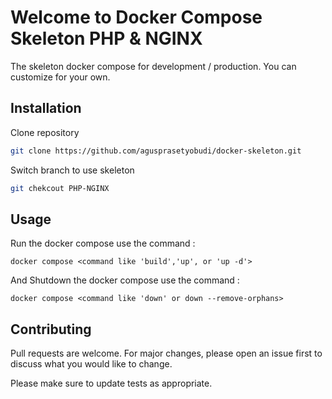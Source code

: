 # Welcome to Docker Compose Skeleton PHP & NGINX

The skeleton docker compose for development / production.
You can customize for your own.

## Installation

Clone repository
```bash
git clone https://github.com/agusprasetyobudi/docker-skeleton.git
```
Switch branch to use skeleton
```bash
git chekcout PHP-NGINX
```

## Usage
Run the docker compose use the command :
```
docker compose <command like 'build','up', or 'up -d'>
```
And 
Shutdown the docker compose use the command :
```
docker compose <command like 'down' or down --remove-orphans>
```

## Contributing

Pull requests are welcome. For major changes, please open an issue first
to discuss what you would like to change.

Please make sure to update tests as appropriate.
 